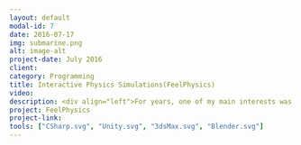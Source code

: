 ```yaml
---
layout: default
modal-id: 7
date: 2016-07-17
img: submarine.png
alt: image-alt
project-date: July 2016
client: 
category: Programming
title: Interactive Physics Simulations(FeelPhysics)
video: 
description: <div align="left">For years, one of my main interests was bringing physics into life through simulations. I've done a wide range of simulations from planetary motions and relativistic phenomena to small mechanical systems. Most of times I develop my own physics from scratch because of simple nature of one single phenomenon that makes calculations faster. This interest in simulations has resulted to the idea of FeelPhysics. FeelPhysics is an educational game which consists of a set of fully interactive physics experiments. In above video you can see a spring simulation(done from scratch) that runs on a single cpu-core and can simulate transverse, longitudinal and circular waves.</div>
project: FeelPhysics
project-link: 
tools: ["CSharp.svg", "Unity.svg", "3dsMax.svg", "Blender.svg"]
---
```

